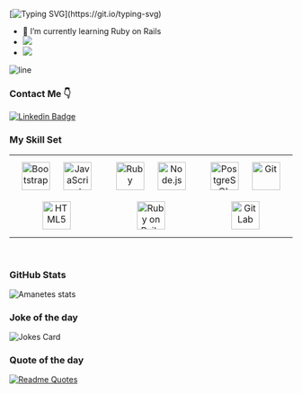 [![Typing SVG](https://readme-typing-svg.herokuapp.com?font=Press+Start+2P&color=6EF72C&multiline=true&lines=Hi!+I'm+Sergey!;Welcome+to+my+profile!)](https://git.io/typing-svg)

- 💎 I’m currently learning Ruby on Rails 
- [![](https://www.codewars.com/users/Amanethes/badges/small)](https://www.codewars.com/users/Amanethes)
- ![](https://komarev.com/ghpvc/?username=Amanetes)

![line](https://cdn.discordapp.com/attachments/842741907720896512/842806312386428948/gif.gif)

### Contact Me 👇

[![Linkedin Badge](https://img.shields.io/badge/-LinkedIn-0e76a8?style=flat-square&logo=Linkedin&logoColor=white)](https://www.linkedin.com/in/%D1%81%D0%B5%D1%80%D0%B3%D0%B5%D0%B9-%D1%84%D0%B0%D1%82%D1%8E%D1%85%D0%B8%D0%BD-241b38b2/) 

### My Skill Set  
<table><tr><td valign="top" width="33%">


 
<div align="center">  
<img style="margin: 10px" src="https://profilinator.rishav.dev/skills-assets/bootstrap-plain.svg" alt="Bootstrap" height="50" />  
<img style="margin: 10px" src="https://profilinator.rishav.dev/skills-assets/javascript-original.svg" alt="JavaScript" height="50" />  
<img style="margin: 10px" src="https://profilinator.rishav.dev/skills-assets/html5-original-wordmark.svg" alt="HTML5" height="50" />  
</div>

</td><td valign="top" width="33%">


 
<div align="center">  
<img style="margin: 10px" src="https://profilinator.rishav.dev/skills-assets/ruby-original-wordmark.svg" alt="Ruby" height="50" />  
<img style="margin: 10px" src="https://profilinator.rishav.dev/skills-assets/nodejs-original-wordmark.svg" alt="Node.js" height="50" />  
<img style="margin: 10px" src="https://profilinator.rishav.dev/skills-assets/rails-original-wordmark.svg" alt="Ruby on Rails" height="50" />  
</div>

</td><td valign="top" width="33%">


 
<div align="center">  
<img style="margin: 10px" src="https://profilinator.rishav.dev/skills-assets/postgresql-original-wordmark.svg" alt="PostgreSQL" height="50" />  
<img style="margin: 10px" src="https://profilinator.rishav.dev/skills-assets/git-scm-icon.svg" alt="Git" height="50" />  
<img style="margin: 10px" src="https://profilinator.rishav.dev/skills-assets/gitlab.svg" alt="GitLab" height="50" />  
</div>

</td></tr></table>  

<br/>  

### GitHub Stats
  
  ![Amanetes stats](https://github-readme-stats.vercel.app/api/top-langs/?username=Amanetes&theme=tokyonight)
  
### Joke of the day

![Jokes Card](https://readme-jokes.vercel.app/api)

### Quote of the day

[![Readme Quotes](https://quotes-github-readme.vercel.app/api?type=horizontal&theme=monokai)](https://github.com/piyushsuthar/github-readme-quotes)
<!---
Amanetes/Amanetes is a ✨ special ✨ repository because its `README.md` (this file) appears on your GitHub profile.
You can click the Preview link to take a look at your changes.
--->
